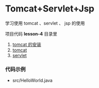 # Tomcat+Servlet+Jsp

学习使用 tomcat 、servlet 、 jsp 的使用

项目代码 **lesson-4** 目录里

1. [tomcat 的安装](./1.install-tomcat.md)
2. [tomcat](./2.tomcat.md)
3. [servlet](./3.servlet.md)


### 代码示例
- src/HelloWorld.java
